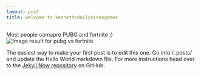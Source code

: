 ```yaml
---
layout: post
title: welcome to kennethsdailyvideogames
---
```


Most people comapre PUBG and fortnite ;)
<img src="https://c1.staticflickr.com/1/899/42033636584_0016968575_b.jpg" alt="Image result for pubg vs fortnite"/>

The easiest way to make your first post is to edit this one. Go into /_posts/ and update the Hello World markdown file. For more instructions head over to the [Jekyll Now repository](https://github.com/barryclark/jekyll-now) on GitHub.
